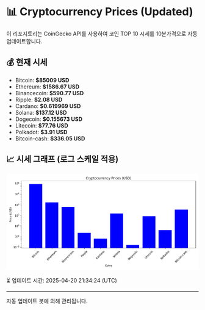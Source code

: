 
# 📊 Cryptocurrency Prices (Updated)

이 리포지토리는 CoinGecko API를 사용하여 코인 TOP 10 시세를 10분가격으로 자동 업데이트합니다.

## 💰 현재 시세
- Bitcoin: **$85009 USD**
- Ethereum: **$1586.67 USD**
- Binancecoin: **$590.77 USD**
- Ripple: **$2.08 USD**
- Cardano: **$0.619969 USD**
- Solana: **$137.12 USD**
- Dogecoin: **$0.155673 USD**
- Litecoin: **$77.76 USD**
- Polkadot: **$3.91 USD**
- Bitcoin-cash: **$336.05 USD**

## 📈 시세 그래프 (로그 스케일 적용)
![Crypto Prices](crypto_prices.png)

⏳ 업데이트 시간: 2025-04-20 21:34:24 (UTC)

---
자동 업데이트 봇에 의해 관리됩니다.
